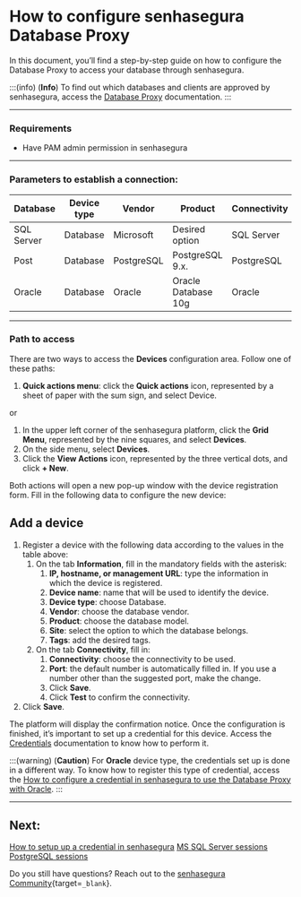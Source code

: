 # How to configure senhasegura Database Proxy

In this document, you’ll find a step-by-step guide on how to configure the Database Proxy to access your database through senhasegura.

:::(info) (**Info**)
To find out which databases and clients are approved by senhasegura, access the [Database Proxy](/v3-32/docs/pam-session-about-database-proxy) documentation.
:::

---
### Requirements

* Have PAM admin permission in senhasegura

---
### Parameters  to establish a connection:
Database|Device type|Vendor|Product|Connectivity|Port
|---|---|---|---|---|---|
SQL Server|Database|Microsoft|Desired option| SQL Server|1433 |
Post|Database|PostgreSQL|PostgreSQL 9.x.|PostgreSQL|5432 |
Oracle|Database|Oracle|Oracle Database 10g|Oracle|2484|

---
### Path to access
There are two ways to access the **Devices** configuration area. Follow one of these paths:

1. **Quick actions menu**: click the **Quick actions** icon, represented by a sheet of paper with the sum sign, and select Device.

or

1. In the upper left corner of the senhasegura platform, click the **Grid Menu**, represented by the nine squares, and select **Devices**.
2. On the side menu, select **Devices**.
3. Click the **View Actions** icon, represented by the three vertical dots, and click **+ New**.

Both actions will open a new pop-up window with the device registration form. Fill in the following data to configure the new device:

## Add a device

1. Register a device with the following data according to the values in the table above:
    1. On the tab **Information**, fill in the mandatory fields with the asterisk:
        1. **IP, hostname, or management URL**: type the information in which the device is registered.
        2. **Device name**: name that will be used to identify the device.
        3. **Device type**: choose Database.
        4. **Vendor**: choose the database vendor.
        5. **Product**: choose the database model.
        6. **Site**: select the option to which the database belongs.
        7. **Tags**: add the desired tags.
    2. On the tab **Connectivity**, fill in:
        1. **Connectivity**: choose the connectivity to be used.
        2. **Port**: the default number is automatically filled in. If you use a number other than the suggested port, make the change.
        3. Click **Save**.
        4. Click **Test** to confirm the connectivity.
2. Click **Save**.

The platform will display the confirmation notice. Once the configuration is finished, it’s important to set up a credential for this device. Access the [Credentials](/v3-32/docs/pam-credentials) documentation to know how to perform it.

:::(warning) (**Caution**)
For **Oracle** device type, the credentials set up is done in a different way. To know how to register this type of credential, access the [How to configure a credential in senhasegura to use the Database Proxy with Oracle](/v3-32/docs/pam-session-how-to-configure-a-credential-in-senhasegura-to-use-the-database-proxy-with-oracle).
:::

---
## Next:
[How to setup up a credential in senhasegura](/v3-32/docs/pam-how-to-set-up-a-credential-in-senhasegura)
[MS SQL Server sessions](/v3-32/docs/pam-session-ms-sql-server)
[PostgreSQL sessions](/v3-32/docs/pam-session-postgresql-sessions)

Do you still have questions? Reach out to the [senhasegura Community](https://community.senhasegura.io/){target=`_blank`}.